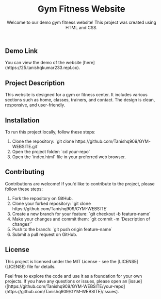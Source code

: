 <!DOCTYPE html>
<html lang="en">
<head>
  <meta charset="UTF-8">
  <meta name="viewport" content="width=device-width, initial-scale=1.0">
  <title>Gym Fitness Website</title>
</head>
<body>

  <header>
    <h1>Gym Fitness Website</h1>
    <p>Welcome to our demo gym fitness website! This project was created using HTML and CSS.</p>
  </header>

  <section>
    <h2>Demo Link</h2>
    <p>You can view the demo of the website [here](https://25.tanishqkumar233.repl.co).</p>
  </section>

  <section>
    <h2>Project Description</h2>
    <p>This website is designed for a gym or fitness center. It includes various sections such as home, classes, trainers, and contact. The design is clean, responsive, and user-friendly.</p>
  </section>

  <section>
    <h2>Installation</h2>
    <p>To run this project locally, follow these steps:</p>
    <ol>
      <li>Clone the repository: `git clone https://github.com/Tanishq909/GYM-WEBSITE.git`</li>
      <li>Open the project folder: `cd your-repo`</li>
      <li>Open the `index.html` file in your preferred web browser.</li>
    </ol>
  </section>

  <section>
    <h2>Contributing</h2>
    <p>Contributions are welcome! If you'd like to contribute to the project, please follow these steps:</p>
    <ol>
      <li>Fork the repository on GitHub.</li>
      <li>Clone your forked repository: `git clone https://github.com/Tanishq909/GYM-WEBSITE`</li>
      <li>Create a new branch for your feature: `git checkout -b feature-name`</li>
      <li>Make your changes and commit them: `git commit -m 'Description of changes'`</li>
      <li>Push to the branch: `git push origin feature-name`</li>
      <li>Submit a pull request on GitHub.</li>
    </ol>
  </section>

  <section>
    <h2>License</h2>
    <p>This project is licensed under the MIT License - see the [LICENSE](LICENSE) file for details.</p>
  </section>

  <footer>
    <p>Feel free to explore the code and use it as a foundation for your own projects. If you have any questions or issues, please open an [issue]([https://github.com/Tanishq909/GYM-WEBSITE/your-repo](https://github.com/Tanishq909/GYM-WEBSITE)/issues).</p>
  </footer>

</body>
</html>
